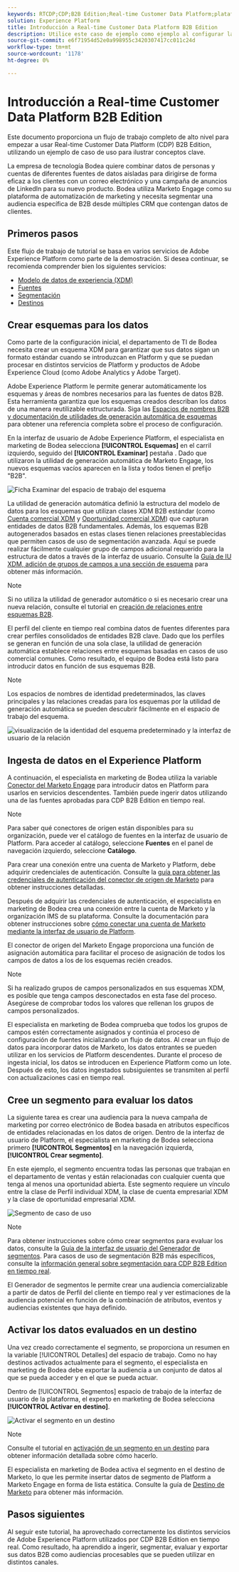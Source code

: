 ```yaml
---
keywords: RTCDP;CDP;B2B Edition;Real-time Customer Data Platform;plataforma de datos de clientes en tiempo real;cdp en tiempo real;b2b;cdp
solution: Experience Platform
title: Introducción a Real-time Customer Data Platform B2B Edition
description: Utilice este caso de ejemplo como ejemplo al configurar la implementación de Real-time Customer Data Platform B2B Edition.
source-git-commit: e6f71954d52e0a998955c3420307417cc011c24d
workflow-type: tm+mt
source-wordcount: '1178'
ht-degree: 0%

---
```


# Introducción a Real-time Customer Data Platform B2B Edition

Este documento proporciona un flujo de trabajo completo de alto nivel para empezar a usar Real-time Customer Data Platform (CDP) B2B Edition, utilizando un ejemplo de caso de uso para ilustrar conceptos clave.

La empresa de tecnología Bodea quiere combinar datos de personas y cuentas de diferentes fuentes de datos aisladas para dirigirse de forma eficaz a los clientes con un correo electrónico y una campaña de anuncios de LinkedIn para su nuevo producto. Bodea utiliza Marketo Engage como su plataforma de automatización de marketing y necesita segmentar una audiencia específica de B2B desde múltiples CRM que contengan datos de clientes.

## Primeros pasos

Este flujo de trabajo de tutorial se basa en varios servicios de Adobe Experience Platform como parte de la demostración. Si desea continuar, se recomienda comprender bien los siguientes servicios:

- [Modelo de datos de experiencia (XDM)](../xdm/home.md)
- [Fuentes](../sources/home.md)
- [Segmentación](../segmentation/home.md)
- [Destinos](../destinations/home.md)

## Crear esquemas para los datos

Como parte de la configuración inicial, el departamento de TI de Bodea necesita crear un esquema XDM para garantizar que sus datos sigan un formato estándar cuando se introduzcan en Platform y que se puedan procesar en distintos servicios de Platform y productos de Adobe Experience Cloud (como Adobe Analytics y Adobe Target).

Adobe Experience Platform le permite generar automáticamente los esquemas y áreas de nombres necesarios para las fuentes de datos B2B. Esta herramienta garantiza que los esquemas creados describan los datos de una manera reutilizable estructurada. Siga las [Espacios de nombres B2B y documentación de utilidades de generación automática de esquemas](../sources/connectors/adobe-applications/marketo/marketo-namespaces.md) para obtener una referencia completa sobre el proceso de configuración.

En la interfaz de usuario de Adobe Experience Platform, el especialista en marketing de Bodea selecciona **[!UICONTROL Esquemas]** en el carril izquierdo, seguido del **[!UICONTROL Examinar]** pestaña . Dado que utilizaron la utilidad de generación automática de Marketo Engage, los nuevos esquemas vacíos aparecen en la lista y todos tienen el prefijo &quot;B2B&quot;.

![Ficha Examinar del espacio de trabajo del esquema](./assets/b2b-tutorial/empty-b2b-schemas.png)

La utilidad de generación automática definió la estructura del modelo de datos para los esquemas que utilizan clases XDM B2B estándar (como [Cuenta comercial XDM](../xdm/classes/b2b/business-account.md) y [Oportunidad comercial XDM](../xdm/classes/b2b/business-opportunity.md)) que capturan entidades de datos B2B fundamentales. Además, los esquemas B2B autogenerados basados en estas clases tienen relaciones preestablecidas que permiten casos de uso de segmentación avanzada. Aquí se puede realizar fácilmente cualquier grupo de campos adicional requerido para la estructura de datos a través de la interfaz de usuario. Consulte la [Guía de IU XDM, adición de grupos de campos a una sección de esquema](../xdm/ui/resources/schemas.md#add-field-groups) para obtener más información.

>[!NOTE]
> 
>Si no utiliza la utilidad de generador automático o si es necesario crear una nueva relación, consulte el tutorial en [creación de relaciones entre esquemas B2B](../xdm/tutorials/relationship-b2b.md).

El perfil del cliente en tiempo real combina datos de fuentes diferentes para crear perfiles consolidados de entidades B2B clave. Dado que los perfiles se generan en función de una sola clase, la utilidad de generación automática establece relaciones entre esquemas basadas en casos de uso comercial comunes. Como resultado, el equipo de Bodea está listo para introducir datos en función de sus esquemas B2B.

>[!NOTE]
> 
>Los espacios de nombres de identidad predeterminados, las claves principales y las relaciones creadas para los esquemas por la utilidad de generación automática se pueden descubrir fácilmente en el espacio de trabajo del esquema.
>
>![visualización de la identidad del esquema predeterminado y la interfaz de usuario de la relación](./assets/b2b-tutorial/schema-identity-relationship.png)

## Ingesta de datos en el Experience Platform

A continuación, el especialista en marketing de Bodea utiliza la variable [Conector del Marketo Engage](../sources/connectors/adobe-applications/marketo/marketo.md) para introducir datos en Platform para usarlos en servicios descendentes. También puede ingerir datos utilizando una de las fuentes aprobadas para CDP B2B Edition en tiempo real.

>[!NOTE]
> 
>Para saber qué conectores de origen están disponibles para su organización, puede ver el catálogo de fuentes en la interfaz de usuario de Platform. Para acceder al catálogo, seleccione **Fuentes** en el panel de navegación izquierdo, seleccione **Catálogo**.

Para crear una conexión entre una cuenta de Marketo y Platform, debe adquirir credenciales de autenticación. Consulte la [guía para obtener las credenciales de autenticación del conector de origen de Marketo](../sources/connectors/adobe-applications/marketo/marketo-auth.md) para obtener instrucciones detalladas.

Después de adquirir las credenciales de autenticación, el especialista en marketing de Bodea crea una conexión entre la cuenta de Marketo y la organización IMS de su plataforma. Consulte la documentación para obtener instrucciones sobre [cómo conectar una cuenta de Marketo mediante la interfaz de usuario de Platform](../sources/tutorials/ui/create/adobe-applications/marketo.md).

El conector de origen del Marketo Engage proporciona una función de asignación automática para facilitar el proceso de asignación de todos los campos de datos a los de los esquemas recién creados.

>[!NOTE]
> 
>Si ha realizado grupos de campos personalizados en sus esquemas XDM, es posible que tenga campos desconectados en esta fase del proceso. Asegúrese de comprobar todos los valores que rellenan los grupos de campos personalizados.

El especialista en marketing de Bodea comprueba que todos los grupos de campos estén correctamente asignados y continúa el proceso de configuración de fuentes inicializando un flujo de datos. Al crear un flujo de datos para incorporar datos de Marketo, los datos entrantes se pueden utilizar en los servicios de Platform descendentes. Durante el proceso de ingesta inicial, los datos se introducen en Experience Platform como un lote. Después de esto, los datos ingestados subsiguientes se transmiten al perfil con actualizaciones casi en tiempo real.

## Cree un segmento para evaluar los datos

La siguiente tarea es crear una audiencia para la nueva campaña de marketing por correo electrónico de Bodea basada en atributos específicos de entidades relacionadas en los datos de origen. Dentro de la interfaz de usuario de Platform, el especialista en marketing de Bodea selecciona primero **[!UICONTROL Segmentos]** en la navegación izquierda, **[!UICONTROL Crear segmento]**.

En este ejemplo, el segmento encuentra todas las personas que trabajan en el departamento de ventas y están relacionadas con cualquier cuenta que tenga al menos una oportunidad abierta. Este segmento requiere un vínculo entre la clase de Perfil individual XDM, la clase de cuenta empresarial XDM y la clase de oportunidad empresarial XDM.

![Segmento de caso de uso](./assets/b2b-tutorial/use-case-segment.png)

>[!NOTE]
> 
>Para obtener instrucciones sobre cómo crear segmentos para evaluar los datos, consulte la [Guía de la interfaz de usuario del Generador de segmentos](../segmentation/ui/segment-builder.md). Para casos de uso de segmentación B2B más específicos, consulte la [información general sobre segmentación para CDP B2B Edition en tiempo real](./segmentation/b2b.md).

El Generador de segmentos le permite crear una audiencia comercializable a partir de datos de Perfil del cliente en tiempo real y ver estimaciones de la audiencia potencial en función de la combinación de atributos, eventos y audiencias existentes que haya definido.

## Activar los datos evaluados en un destino

Una vez creado correctamente el segmento, se proporciona un resumen en la variable [!UICONTROL Detalles] del espacio de trabajo. Como no hay destinos activados actualmente para el segmento, el especialista en marketing de Bodea debe exportar la audiencia a un conjunto de datos al que se pueda acceder y en el que se pueda actuar.

Dentro de [!UICONTROL Segmentos] espacio de trabajo de la interfaz de usuario de la plataforma, el experto en marketing de Bodea selecciona **[!UICONTROL Activar en destino]**.

![Activar el segmento en un destino](./assets/b2b-tutorial/activate-to-destination.png)

>[!NOTE]
> 
>Consulte el tutorial en [activación de un segmento en un destino](https://experienceleague.adobe.com/docs/marketo/using/product-docs/core-marketo-concepts/smart-lists-and-static-lists/static-lists/push-an-adobe-experience-cloud-segment-to-a-marketo-static-list.html) para obtener información detallada sobre cómo hacerlo.

El especialista en marketing de Bodea activa el segmento en el destino de Marketo, lo que les permite insertar datos de segmento de Platform a Marketo Engage en forma de lista estática. Consulte la guía de [Destino de Marketo](https://experienceleague.adobe.com/docs/experience-platform/destinations/catalog/adobe/marketo-engage.html) para obtener más información.

## Pasos siguientes

Al seguir este tutorial, ha aprovechado correctamente los distintos servicios de Adobe Experience Platform utilizados por CDP B2B Edition en tiempo real. Como resultado, ha aprendido a ingerir, segmentar, evaluar y exportar sus datos B2B como audiencias procesables que se pueden utilizar en distintos canales.
